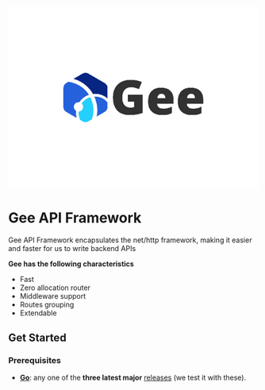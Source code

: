 ![logo](./img/logo.png)
# Gee API Framework

Gee API Framework encapsulates the net/http framework, making it easier and faster for us to write backend APIs

**Gee has the following characteristics**
- Fast
- Zero allocation router
- Middleware support
- Routes grouping
- Extendable

## Get Started

### Prerequisites

- **[Go](https://go.dev/)**: any one of the **three latest major** [releases](https://go.dev/doc/devel/release) (we test it with these).
